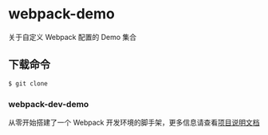 # webpack-demo
关于自定义 Webpack 配置的 Demo 集合


## 下载命令
``` bash
$ git clone 
```


### webpack-dev-demo
从零开始搭建了一个 Webpack 开发环境的脚手架，更多信息请查看[项目说明文档](https://github.com/beichensky/webpack-demo/blob/master/webpack-dev-demo/README.md)

